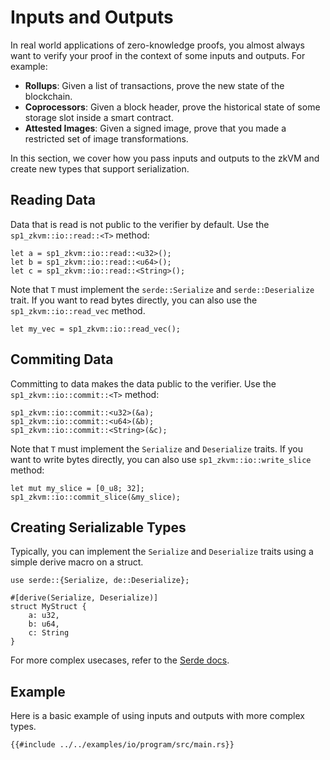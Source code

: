 # Inputs and Outputs

In real world applications of zero-knowledge proofs, you almost always want to verify your proof in the context of some inputs and outputs. For example:

- **Rollups**: Given a list of transactions, prove the new state of the blockchain.
- **Coprocessors**: Given a block header, prove the historical state of some storage slot inside a smart contract.
- **Attested Images**: Given a signed image, prove that you made a restricted set of image transformations.

In this section, we cover how you pass inputs and outputs to the zkVM and create new types that support serialization.

## Reading Data

Data that is read is not public to the verifier by default. Use the `sp1_zkvm::io::read::<T>` method:

```rust,noplayground
let a = sp1_zkvm::io::read::<u32>();
let b = sp1_zkvm::io::read::<u64>();
let c = sp1_zkvm::io::read::<String>();
```

Note that `T` must implement the `serde::Serialize` and `serde::Deserialize` trait. If you want to read bytes directly, you can also use the `sp1_zkvm::io::read_vec` method.

```rust,noplayground
let my_vec = sp1_zkvm::io::read_vec();
```

## Commiting Data

Committing to data makes the data public to the verifier. Use the `sp1_zkvm::io::commit::<T>` method:

```rust,noplayground
sp1_zkvm::io::commit::<u32>(&a);
sp1_zkvm::io::commit::<u64>(&b);
sp1_zkvm::io::commit::<String>(&c);
```

Note that `T` must implement the `Serialize` and `Deserialize` traits. If you want to write bytes directly, you can also use `sp1_zkvm::io::write_slice` method:

```rust,noplayground
let mut my_slice = [0_u8; 32];
sp1_zkvm::io::commit_slice(&my_slice);
```

## Creating Serializable Types

Typically, you can implement the `Serialize` and `Deserialize` traits using a simple derive macro on a struct.

```rust,noplayground
use serde::{Serialize, de::Deserialize};

#[derive(Serialize, Deserialize)]
struct MyStruct {
    a: u32,
    b: u64,
    c: String
}
```

For more complex usecases, refer to the [Serde docs](https://serde.rs/).

## Example

Here is a basic example of using inputs and outputs with more complex types.

```rust,noplayground
{{#include ../../examples/io/program/src/main.rs}}
```
